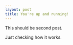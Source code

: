 ```yaml
---
layout: post
title: You're up and running!
---
```


This should be second post.

Just checking how it works.
